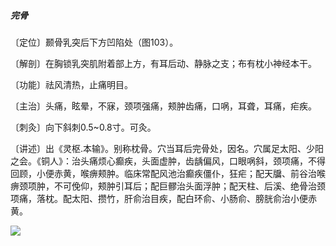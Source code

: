 ##### 完骨

〔定位〕颞骨乳突后下方凹陷处（图103）。

〔解剖〕在胸锁乳突肌附着部上方，有耳后动、静脉之支；布有枕小神经本干。

〔功能〕祛风清热，止痛明目。

〔主治〕头痛，眩晕，不寐，颈项强痛，颊肿齿痛，口㖞，耳聋，耳痛，疟疾。

〔刺灸〕向下斜刺0.5~0.8寸。可灸。

〔讲述〕出《灵枢.本输》。别称枕骨。穴当耳后完骨处，因名。穴属足太阳、少阳之会。《铜人》：治头痛烦心癫疾，头面虚肿，齿龋偏风，口眼㖞斜，颈项痛，不得回顾，小便赤黄，喉痹颊肿。临床常配风池治癫疾僵仆，狂疟；配天牖、前谷治喉痹颈项肿，不可俛仰，颊肿引耳后；配巨髎治头面浮肿；配天柱、后溪、绝骨治颈项痛，落枕。配太阳、攒竹，肝俞治目疾，配白环俞、小肠俞、膀胱俞治小便赤黄。

![](img/图103.jpg)

